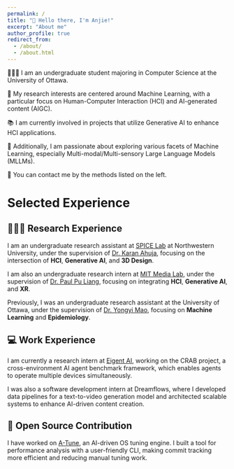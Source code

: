 ```yaml
---
permalink: /
title: "👋 Hello there, I'm Anjie!"
excerpt: "About me"
author_profile: true
redirect_from:
  - /about/
  - /about.html
---
```


🧑🏻‍💻 I am an undergraduate student majoring in Computer Science at the University of Ottawa.

🔬 My research interests are centered around Machine Learning, with a particular focus on Human-Computer Interaction (HCI) and AI-generated content (AIGC).

📚 I am currently involved in projects that utilize Generative AI to enhance HCI applications.

🥰 Additionally, I am passionate about exploring various facets of Machine Learning, especially Multi-modal/Multi-sensory Large Language Models (MLLMs).

🎃 You can contact me by the methods listed on the left.

# Selected Experience

## 👨🏻‍🔬 Research Experience

I am an undergraduate research assistant at [SPICE Lab](https://spice-lab.org/) at Northwestern University, under the supervision of [Dr. Karan Ahuja](https://karan-ahuja.com/), focusing on the intersection of **HCI**, **Generative AI**, and **3D Design**.

I am also an undergraduate research intern at [MIT Media Lab](https://www.media.mit.edu/), under the supervision of [Dr. Paul Pu Liang](https://pliang279.github.io/), focusing on integrating **HCI**, **Generative AI**, and **XR**.

Previously, I was an undergraduate research assistant at the University of Ottawa, under the supervision of [Dr. Yongyi Mao](https://www.eecs.uottawa.ca/~yymao/), focusing on **Machine Learning** and **Epidemiology**.

## 💻 Work Experience

I am currently a research intern at [Eigent AI](https://www.eigent.ai/), working on the CRAB project, a cross-environment AI agent benchmark framework, which enables agents to operate multiple devices simultaneously.

I was also a software development intern at Dreamflows, where I developed data pipelines for a text-to-video generation model and architected scalable systems to enhance AI-driven content creation.

## 🤖 Open Source Contribution

I have worked on [A-Tune](https://gitee.com/openeuler/A-Tune), an AI-driven OS tuning engine. I built a tool for performance analysis with a user-friendly CLI, making commit tracking more efficient and reducing manual tuning work.
